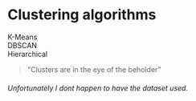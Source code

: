# Clustering algorithms

K-Means <br />
DBSCAN <br />
Hierarchical <br />

> “Clusters are in the eye of the beholder”

###### Unfortunately I dont happen to have the dataset used.